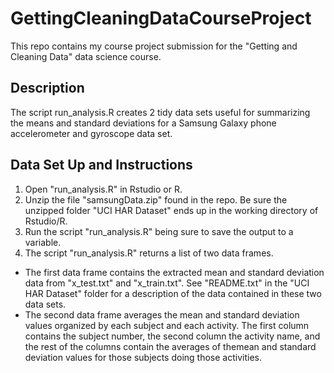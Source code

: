 # GettingCleaningDataCourseProject
This repo contains my course project submission for the "Getting and Cleaning Data" data science course.

## Description
The script run_analysis.R creates 2 tidy data sets useful for summarizing the means and standard deviations for a Samsung Galaxy phone accelerometer and gyroscope data set.

## Data Set Up and Instructions
1. Open "run_analysis.R" in Rstudio or R.
2. Unzip the file "samsungData.zip" found in the repo. Be sure the unzipped folder "UCI HAR Dataset" ends up in the working directory of Rstudio/R.
3. Run the script "run_analysis.R" being sure to save the output to a variable.
4. The script "run_analysis.R" returns a list of two data frames. 
* The first data frame contains the extracted mean and standard deviation data from "x_test.txt" and "x_train.txt". See "README.txt" in the "UCI HAR Dataset" folder for a description of the data contained in these two data sets.
* The second data frame averages the mean and standard deviation values organized by each subject and each activity. The first column contains the subject number, the second column the activity name, and the rest of the columns contain the averages of themean and standard deviation values for those subjects doing those activities.